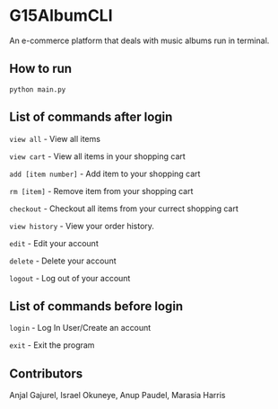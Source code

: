 # G15AlbumCLI
An e-commerce platform that deals with music albums run in terminal.

## How to run
```python main.py ```

## List of commands after login

  ```view all```                -        View all items
  
  ```view cart```               -        View all items in your shopping cart
  
```add [item number]```       -        Add item to your shopping cart

```rm [item]```               -        Remove item from your shopping cart

```checkout```                -        Checkout all items from your currect shopping cart

```view history```            -        View your order history.

```edit```                    -        Edit your account

```delete```                  -        Delete your account

```logout```                  -        Log out of your account
## List of commands before login

```login```           -        Log In User/Create an account

```exit```            -        Exit the program




## Contributors
Anjal Gajurel, Israel Okuneye, Anup Paudel, Marasia Harris
